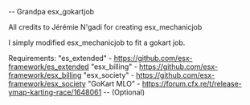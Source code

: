 -- Grandpa esx_gokartjob

All credits to Jérémie N'gadi for creating esx_mechanicjob

I simply modified esx_mechanicjob to fit a gokart job.

Requirements: "es_extended" - https://github.com/esx-framework/es_extended "esx_billing" - https://github.com/esx-framework/esx_billing "esx_society" - https://github.com/esx-framework/esx_society "GoKart MLO" - https://forum.cfx.re/t/release-ymap-karting-race/1648061 -- (Optional)
